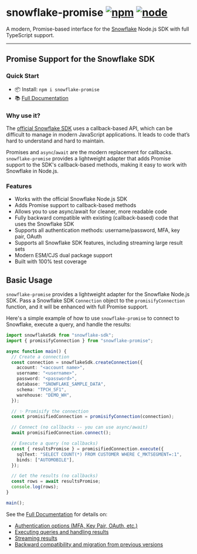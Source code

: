 # snowflake-promise [![npm](https://img.shields.io/npm/v/snowflake-promise.svg)](https://www.npmjs.com/package/snowflake-promise) [![node](https://img.shields.io/node/v/snowflake-promise.svg)](https://www.npmjs.com/package/snowflake-promise)

A modern, Promise-based interface for the [Snowflake](https://www.snowflake.net/) Node.js SDK with full TypeScript support.

---

## Promise Support for the Snowflake SDK

### Quick Start

- 📦 Install: `npm i snowflake-promise`
- 📚 [Full Documentation](https://natesilva.github.io/snowflake-promise/docs/)

### Why use it?

The [official Snowflake SDK](https://docs.snowflake.com/en/developer-guide/node-js/nodejs-driver) uses a callback-based API, which can be difficult to manage in modern JavaScript applications. It leads to code that’s hard to understand and hard to maintain.

Promises and `async`/`await` are the modern replacement for callbacks. `snowflake-promise` provides a lightweight adapter that adds Promise support to the SDK's callback-based methods, making it easy to work with Snowflake in Node.js.

### Features

- Works with the official Snowflake Node.js SDK
- Adds Promise support to callback-based methods
- Allows you to use async/await for cleaner, more readable code
- Fully backward compatible with existing (callback-based) code that uses the Snowflake SDK
- Supports all authentication methods: username/password, MFA, key pair, OAuth
- Supports all Snowflake SDK features, including streaming large result sets
- Modern ESM/CJS dual package support
- Built with 100% test coverage

## Basic Usage

`snowflake-promise` provides a lightweight adapter for the Snowflake Node.js SDK. Pass a Snowflake SDK `Connection` object to the `promisifyConnection` function, and it will be enhanced with full Promise support.

Here's a simple example of how to use `snowflake-promise` to connect to Snowflake, execute a query, and handle the results:

```typescript
import snowflakeSdk from "snowflake-sdk";
import { promisifyConnection } from "snowflake-promise";

async function main() {
  // Create a connection
  const connection = snowflakeSdk.createConnection({
    account: "<account name>",
    username: "<username>",
    password: "<password>",
    database: "SNOWFLAKE_SAMPLE_DATA",
    schema: "TPCH_SF1",
    warehouse: "DEMO_WH",
  });

  // ✨ Promisify the connection
  const promisifiedConnection = promisifyConnection(connection);

  // Connect (no callbacks -- you can use async/await)
  await promisifiedConnection.connect();

  // Execute a query (no callbacks)
  const { resultsPromise } = promisifiedConnection.execute({
    sqlText: "SELECT COUNT(*) FROM CUSTOMER WHERE C_MKTSEGMENT=:1",
    binds: ["AUTOMOBILE"],
  });

  // Get the results (no callbacks)
  const rows = await resultsPromise;
  console.log(rows);
}

main();
```

See the [Full Documentation](https://natesilva.github.io/snowflake-promise/docs/) for details on:

- [Authentication options (MFA, Key Pair, OAuth, etc.)](https://natesilva.github.io/snowflake-promise/docs/authentication-and-mfa/)
- [Executing queries and handling results](https://natesilva.github.io/snowflake-promise/docs/examples/executing-queries/query-example-1/)
- [Streaming results](https://natesilva.github.io/snowflake-promise/docs/examples/executing-queries/query-example-2/)
- [Backward compatibility and migration from previous versions](https://natesilva.github.io/snowflake-promise/docs/migration-guide/)
